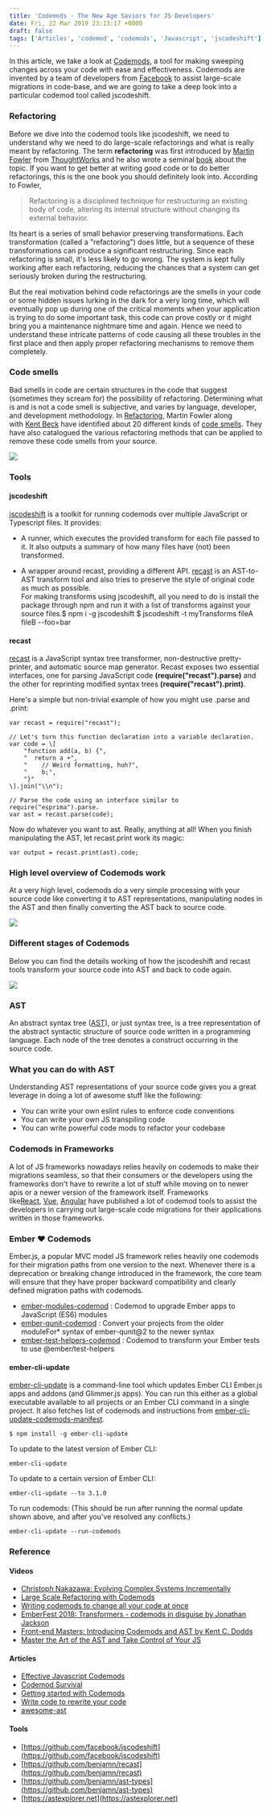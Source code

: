 ```yaml
---
title: 'Codemods - The New Age Saviors for JS Developers'
date: Fri, 22 Mar 2019 23:13:17 +0000
draft: false
tags: ['Articles', 'codemod', 'codemods', 'Javascript', 'jscodeshift']
---
```


In this article, we take a look at [Codemods](https://github.com/facebook/codemod), a tool for making sweeping changes across your code with ease and effectiveness. Codemods are invented by a team of developers from [Facebook](https://facebook.com) to assist large-scale migrations in code-base, and we are going to take a deep look into a particular codemod tool called jscodeshift.

### Refactoring

Before we dive into the codemod tools like jscodeshift, we need to understand why we need to do large-scale refactorings and what is really meant by refactoring. The term **refactoring** was first introduced by [Martin Fowler](https://martinfowler.com/) from [ThoughtWorks](http://www.thoughtworks.com/) and he also wrote a seminal [book](https://martinfowler.com/books/refactoring.html) about the topic. If you want to get better at writing good code or to do better refactorings, this is the one book you should definitely look into. According to Fowler,

> Refactoring is a disciplined technique for restructuring an existing body of code, altering its internal structure without changing its external behavior.

Its heart is a series of small behavior preserving transformations. Each transformation (called a "refactoring") does little, but a sequence of these transformations can produce a significant restructuring. Since each refactoring is small, it's less likely to go wrong. The system is kept fully working after each refactoring, reducing the chances that a system can get seriously broken during the restructuring.

But the real motivation behind code refactorings are the smells in your code or some hidden issues lurking in the dark for a very long time, which will eventually pop up during one of the critical moments when your application is trying to do some important task, this code can prove costly or it might bring you a maintenance nightmare time and again. Hence we need to understand these intricate patterns of code causing all these troubles in the first place and then apply proper refactoring mechanisms to remove them completely.

### Code smells

Bad smells in code are certain structures in the code that suggest (sometimes they scream for) the possibility of refactoring. Determining what is and is not a code smell is subjective, and varies by language, developer, and development methodology. In [Refactoring](https://refactoring.com/), Martin Fowler along with [Kent Beck](https://en.wikipedia.org/wiki/Kent_Beck) have identified about 20 different kinds of [code smells](https://en.wikipedia.org/wiki/Code_smell). They have also catalogued the various refactoring methods that can be applied to remove these code smells from your source.

![](/wp-content/uploads/2019/03/common-code-smells.png)

### Tools

#### jscodeshift

[jscodeshift](https://github.com/facebook/jscodeshift) is a toolkit for running codemods over multiple JavaScript or Typescript files. It provides:

*   A runner, which executes the provided transform for each file passed to it. It also outputs a summary of how many files have (not) been transformed.  
    
*   A wrapper around recast, providing a different API. [recast](https://github.com/benjamn/recast) is an AST-to-AST transform tool and also tries to preserve the style of original code as much as possible.  
    For making transforms using jscodeshift, all you need to do is install the package through npm and run it with a list of transforms against your source files.$ npm i -g jscodeshift $ jscodeshift -t myTransforms fileA fileB --foo=bar

#### recast

[recast](https://github.com/benjamn/recast) is a JavaScript syntax tree transformer, non-destructive pretty-printer, and automatic source map generator. Recast exposes two essential interfaces, one for parsing JavaScript code **(require("recast").parse)** and the other for reprinting modified syntax trees **(require("recast").print)**.

Here's a simple but non-trivial example of how you might use .parse and .print:

```
var recast = require("recast");

// Let's turn this function declaration into a variable declaration.
var code = \[
    "function add(a, b) {",
    "  return a +",
    "    // Weird formatting, huh?",
    "    b;",
    "}"
\].join("\\n");

// Parse the code using an interface similar to require("esprima").parse.
var ast = recast.parse(code);
```

Now do whatever you want to ast. Really, anything at all! When you finish manipulating the AST, let recast.print work its magic:

```
var output = recast.print(ast).code;
```

### High level overview of Codemods work

At a very high level, codemods do a very simple processing with your source code like converting it to AST representations, manipulating nodes in the AST and then finally converting the AST back to source code.

![](/wp-content/uploads/2019/03/codemod-high-level.png)

### Different stages of Codemods

Below you can find the details working of how the jscodeshift and recast tools transform your source code into AST and back to code again.

![](/wp-content/uploads/2019/03/codemod-stage-final.png)

### AST

An abstract syntax tree ([AST](https://en.wikipedia.org/wiki/Abstract_syntax_tree)), or just syntax tree, is a tree representation of the abstract syntactic structure of source code written in a programming language. Each node of the tree denotes a construct occurring in the source code.

### What you can do with AST

Understanding AST representations of your source code gives you a great leverage in doing a lot of awesome stuff like the following:

*   You can write your own eslint rules to enforce code conventions
*   You can write your own JS transpiling code
*   You can write powerful code mods to refactor your codebase

### Codemods in Frameworks

A lot of JS frameworks nowadays relies heavily on codemods to make their migrations seamless, so that their consumers or the developers using the frameworks don't have to rewrite a lot of stuff while moving on to newer apis or a newer version of the framework itself. Frameworks like[React](https://reactjs.org/), [Vue](https://vuejs.org/), [Angular](https://angular.io/) have published a lot of codemod tools to assist the developers in carrying out large-scale code migrations for their applications written in those frameworks.

### Ember ❤ Codemods

Ember.js, a popular MVC model JS framework relies heavily one codemods for their migration paths from one version to the next. Whenever there is a deprecation or breaking change introduced in the framework, the core team will ensure that they have proper backward compatibility and clearly defined migration paths with codemods.

*   [ember-modules-codemod](https://github.com/ember-cli/ember-modules-codemod) : Codemod to upgrade Ember apps to JavaScript (ES6) modules
*   [ember-qunit-codemod](https://github.com/rwjblue/ember-qunit-codemod) : Convert your projects from the older moduleFor\* syntax of ember-qunit@2 to the newer syntax
*   [ember-test-helpers-codemod](https://github.com/simonihmig/ember-test-helpers-codemod) : Codemod to transform your Ember tests to use @ember/test-helpers

#### ember-cli-update

[ember-cli-update](https://github.com/ember-cli/ember-cli-update#readme) is a command-line tool which updates Ember CLI Ember.js apps and addons (and Glimmer.js apps). You can run this either as a global executable available to all projects or an Ember CLI command in a single project. It also fetches list of codemods and instructions from [ember-cli-update-codemods-manifest](https://github.com/ember-cli/ember-cli-update-codemods-manifest).

```
$ npm install -g ember-cli-update

```

To update to the latest version of Ember CLI:

```
ember-cli-update

```

To update to a certain version of Ember CLI:

```
ember-cli-update --to 3.1.0

```

To run codemods: (This should be run after running the normal update shown above, and after you've resolved any conflicts.)

```
ember-cli-update --run-codemods

```

### Reference

#### Videos

*   [Christoph Nakazawa: Evolving Complex Systems Incrementally](https://www.youtube.com/watch?v=d0pOgY8__JM)
*   [Large Scale Refactoring with Codemods](https://www.youtube.com/watch?v=1X9p-RUUkak)
*   [Writing codemods to change all your code at once](https://www.youtube.com/watch?v=8r_sXUDoPYo)
*   [EmberFest 2018: Transformers - codemods in disguise by Jonathan Jackson](https://www.youtube.com/watch?v=mkg3NWcloOw&list=LLVxvrINFNKL9kCbakNFjstg&index=9&t=0s)
*   [Front-end Masters: Introducing Codemods and AST by Kent C. Dodds](https://frontendmasters.com/courses/linting-asts/introducing-codemods-and-ast/)
*   [Master the Art of the AST and Take Control of Your JS](https://www.youtube.com/watch?v=C06MohLG_3s)

#### Articles

*   [Effective Javascript Codemods](https://medium.com/@cpojer/effective-javascript-codemods-5a6686bb46fb)
*   [Codemod Survival](https://benmccormick.org/2018/06/18/codemod-survival/)
*   [Getting started with Codemods](https://www.sitepoint.com/getting-started-with-codemods/)
*   [Write code to rewrite your code](https://www.toptal.com/javascript/write-code-to-rewrite-your-code)
*   [awesome-ast](https://github.com/cowchimp/awesome-ast)

#### Tools

*   [https://github.com/facebook/jscodeshift](https://github.com/facebook/jscodeshift)
*   [https://github.com/benjamn/recast](https://github.com/benjamn/recast)
*   [https://github.com/benjamn/ast-types](https://github.com/benjamn/ast-types)
*   [https://astexplorer.net](https://astexplorer.net)
